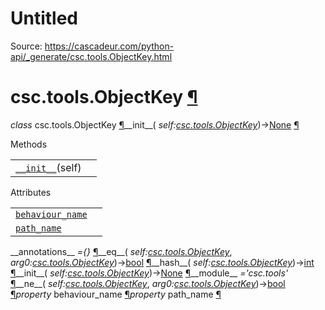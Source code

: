 # Untitled

Source: https://cascadeur.com/python-api/_generate/csc.tools.ObjectKey.html

# csc.tools.ObjectKey [¶](https://cascadeur.com/python-api/_generate/csc.tools.ObjectKey.html\#csc-tools-objectkey "Permalink to this heading")

_class_ csc.tools.ObjectKey [¶](https://cascadeur.com/python-api/_generate/csc.tools.ObjectKey.html#csc.tools.ObjectKey "Permalink to this definition")\_\_init\_\_( _self:[csc.tools.ObjectKey](https://cascadeur.com/python-api/csc.html#csc.tools.ObjectKey "csc.tools.ObjectKey")_)→[None](https://docs.python.org/3/library/constants.html#None "(in Python v3.13)") [¶](https://cascadeur.com/python-api/_generate/csc.tools.ObjectKey.html#csc.tools.ObjectKey.__init__ "Permalink to this definition")

Methods

|     |     |
| --- | --- |
| [`__init__`](https://cascadeur.com/python-api/csc.html#csc.tools.ObjectKey.__init__ "csc.tools.ObjectKey.__init__")(self) |  |

Attributes

|     |     |
| --- | --- |
| [`behaviour_name`](https://cascadeur.com/python-api/csc.html#csc.tools.ObjectKey.behaviour_name "csc.tools.ObjectKey.behaviour_name") |  |
| [`path_name`](https://cascadeur.com/python-api/csc.html#csc.tools.ObjectKey.path_name "csc.tools.ObjectKey.path_name") |  |

\_\_annotations\_\_ _={}_ [¶](https://cascadeur.com/python-api/_generate/csc.tools.ObjectKey.html#csc.tools.ObjectKey.__annotations__ "Permalink to this definition")\_\_eq\_\_( _self:[csc.tools.ObjectKey](https://cascadeur.com/python-api/csc.html#csc.tools.ObjectKey "csc.tools.ObjectKey")_, _arg0:[csc.tools.ObjectKey](https://cascadeur.com/python-api/csc.html#csc.tools.ObjectKey "csc.tools.ObjectKey")_)→[bool](https://docs.python.org/3/library/functions.html#bool "(in Python v3.13)") [¶](https://cascadeur.com/python-api/_generate/csc.tools.ObjectKey.html#csc.tools.ObjectKey.__eq__ "Permalink to this definition")\_\_hash\_\_( _self:[csc.tools.ObjectKey](https://cascadeur.com/python-api/csc.html#csc.tools.ObjectKey "csc.tools.ObjectKey")_)→[int](https://docs.python.org/3/library/functions.html#int "(in Python v3.13)") [¶](https://cascadeur.com/python-api/_generate/csc.tools.ObjectKey.html#csc.tools.ObjectKey.__hash__ "Permalink to this definition")\_\_init\_\_( _self:[csc.tools.ObjectKey](https://cascadeur.com/python-api/csc.html#csc.tools.ObjectKey "csc.tools.ObjectKey")_)→[None](https://docs.python.org/3/library/constants.html#None "(in Python v3.13)") [¶](https://cascadeur.com/python-api/_generate/csc.tools.ObjectKey.html#id0 "Permalink to this definition")\_\_module\_\_ _='csc.tools'_ [¶](https://cascadeur.com/python-api/_generate/csc.tools.ObjectKey.html#csc.tools.ObjectKey.__module__ "Permalink to this definition")\_\_ne\_\_( _self:[csc.tools.ObjectKey](https://cascadeur.com/python-api/csc.html#csc.tools.ObjectKey "csc.tools.ObjectKey")_, _arg0:[csc.tools.ObjectKey](https://cascadeur.com/python-api/csc.html#csc.tools.ObjectKey "csc.tools.ObjectKey")_)→[bool](https://docs.python.org/3/library/functions.html#bool "(in Python v3.13)") [¶](https://cascadeur.com/python-api/_generate/csc.tools.ObjectKey.html#csc.tools.ObjectKey.__ne__ "Permalink to this definition")_property_ behaviour\_name [¶](https://cascadeur.com/python-api/_generate/csc.tools.ObjectKey.html#csc.tools.ObjectKey.behaviour_name "Permalink to this definition")_property_ path\_name [¶](https://cascadeur.com/python-api/_generate/csc.tools.ObjectKey.html#csc.tools.ObjectKey.path_name "Permalink to this definition")